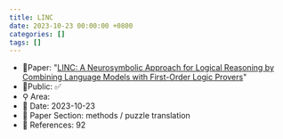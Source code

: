 ```yaml
---
title: LINC
date: 2023-10-23 00:00:00 +0800
categories: []
tags: []
---
```


- 📙Paper: "[LINC: A Neurosymbolic Approach for Logical Reasoning by Combining Language Models with First-Order Logic Provers](https://www.semanticscholar.org/paper/LINC%3A-A-Neurosymbolic-Approach-for-Logical-by-with-Olausson-Gu/66d98dc2aad17c03532dbae21d05f098257cc2e2)"
- 🔑Public: ✅
- ⚲ Area: 
- 📅 Date: 2023-10-23
- 🔎 Paper Section: methods / puzzle translation
- 📝 References: 92
